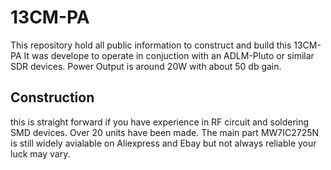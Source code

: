 # 13CM-PA

This repository hold all public information to construct and build this 13CM-PA
It was develope to operate in conjuction with an ADLM-Pluto or similar SDR devices.
Power Output is around 20W with about 50 db gain.


## Construction

this is straight forward if you have experience in RF circuit and soldering SMD devices.
Over 20 units have been made. The main part MW7IC2725N is still widely avialable on 
Aliexpress and Ebay but not always reliable your luck may vary.

